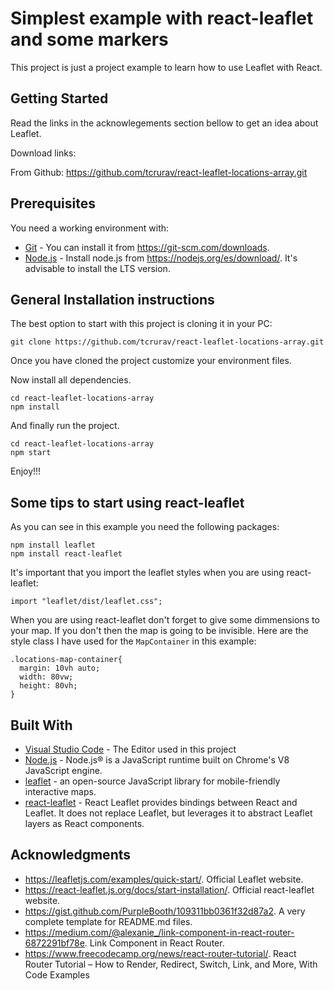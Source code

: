 # Simplest example with react-leaflet and some markers

This project is just a project example to learn how to use Leaflet with React.

## Getting Started

Read the links in the acknowlegements section bellow to get an idea about Leaflet.

Download links:

From Github: https://github.com/tcrurav/react-leaflet-locations-array.git

## Prerequisites

You need a working environment with:
* [Git](https://git-scm.com) - You can install it from https://git-scm.com/downloads.
* [Node.js](https://nodejs.org) - Install node.js from https://nodejs.org/es/download/. It's advisable to install the LTS version.

## General Installation instructions

The best option to start with this project is cloning it in your PC:

```
git clone https://github.com/tcrurav/react-leaflet-locations-array.git
```

Once you have cloned the project customize your environment files.

Now install all dependencies.

```
cd react-leaflet-locations-array
npm install
```

And finally run the project.

```
cd react-leaflet-locations-array
npm start
```

Enjoy!!!

## Some tips to start using react-leaflet

As you can see in this example you need the following packages:
```
npm install leaflet
npm install react-leaflet
```

It's important that you import the leaflet styles when you are using react-leaflet:
```
import "leaflet/dist/leaflet.css";
```

When you are using react-leaflet don't forget to give some dimmensions to your map. If you don't then the map is going to be invisible. Here are the style class I have used for the `MapContainer` in this example:
```
.locations-map-container{
  margin: 10vh auto;
  width: 80vw;
  height: 80vh;
}
```

## Built With

* [Visual Studio Code](https://code.visualstudio.com/) - The Editor used in this project
* [Node.js](https://nodejs.org/) - Node.js® is a JavaScript runtime built on Chrome's V8 JavaScript engine.
* [leaflet](https://react-leaflet.js.org/docs/start-introduction/) - an open-source JavaScript library
for mobile-friendly interactive maps.
* [react-leaflet](https://react-leaflet.js.org/docs/start-introduction/) - React Leaflet provides bindings between React and Leaflet. It does not replace Leaflet, but leverages it to abstract Leaflet layers as React components.

## Acknowledgments

* https://leafletjs.com/examples/quick-start/. Official Leaflet website.
* https://react-leaflet.js.org/docs/start-installation/. Official react-leaflet website.
* https://gist.github.com/PurpleBooth/109311bb0361f32d87a2. A very complete template for README.md files.
* https://medium.com/@alexanie_/link-component-in-react-router-6872291bf78e. Link Component in React Router.
* https://www.freecodecamp.org/news/react-router-tutorial/. React Router Tutorial – How to Render, Redirect, Switch, Link, and More, With Code Examples
